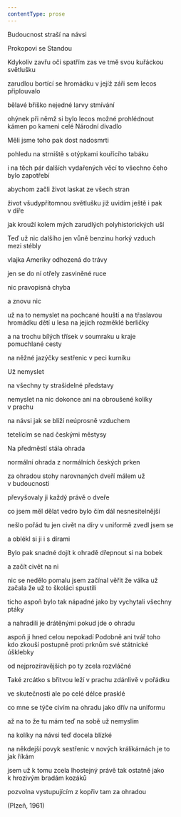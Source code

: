 ```yaml
---
contentType: prose
---
```


Budoucnost straší na návsi

Prokopovi se Standou

Kdykoliv zavřu oči spatřím zas ve tmě svou kuřáckou  
světlušku

zarudlou bortící se hromádku v jejíž záři sem lecos  
připlouvalo

bělavé bříško nejedné larvy stmívání

ohýnek při němž si bylo lecos možné prohlédnout  
kámen po kameni celé Národní divadlo

Měli jsme toho pak dost nadosmrti

pohledu na strniště s otýpkami kouřícího tabáku

i na těch pár dalších vydařených věcí to všechno čeho  
bylo zapotřebí

abychom začli život laskat ze všech stran

život všudypřítomnou světlušku již uvidím ještě i pak  
v díře

jak krouží kolem mých zarudlých polyhistorických uší

Teď už nic dalšího jen vůně benzinu horký vzduch  
mezi stébly

vlajka Ameriky odhozená do trávy

jen se do ní otřely zasviněné ruce

nic pravopisná chyba

a znovu nic

už na to nemyslet na pochcané houští a na třaslavou  
hromádku dětí u lesa na jejich rozměklé berličky

a na trochu bílých třísek v soumraku u kraje  
pomuchlané cesty

na něžné jazýčky sestřenic v peci kurníku

Už nemyslet

na všechny ty strašidelné představy

nemyslet na nic dokonce ani na obroušené kolíky  
v prachu

na návsi jak se blíží neúprosně vzduchem

tetelícím se nad českými městysy

Na předměstí stála ohrada

normální ohrada z normálních českých prken

za ohradou stohy narovnaných dveří málem už  
v budoucnosti

převyšovaly ji každý právě o dveře

co jsem měl dělat vedro bylo čím dál nesnesitelnější

nešlo pořád tu jen civět na díry v uniformě zvedl jsem se

a oblékl si ji i s dírami

Bylo pak snadné dojít k ohradě dřepnout si na bobek

a začít civět na ni

nic se nedělo pomalu jsem začínal věřit že válka už  
začala že už to školáci spustili

ticho aspoň bylo tak nápadné jako by vychytali všechny  
ptáky

a nahradili je drátěnými pokud jde o ohradu

aspoň ji hned celou nepokadí Podobně ani tvář toho  
kdo zkouší postupně proti prknům své státnické  
úšklebky

od nejprozíravějších po ty zcela rozvláčné

Také zrcátko s břitvou leží v prachu zdánlivě v pořádku

ve skutečnosti ale po celé délce prasklé

co mne se týče civím na ohradu jako dřív na uniformu

až na to že tu mám teď na sobě už nemyslím

na kolíky na návsi teď docela blízké

na někdejší povyk sestřenic v nových králíkárnách je to  
jak říkám

jsem už k tomu zcela lhostejný právě tak ostatně jako  
k hrozivým bradám kozáků

pozvolna vystupujícím z kopřiv tam za ohradou

(Plzeň, 1961)
